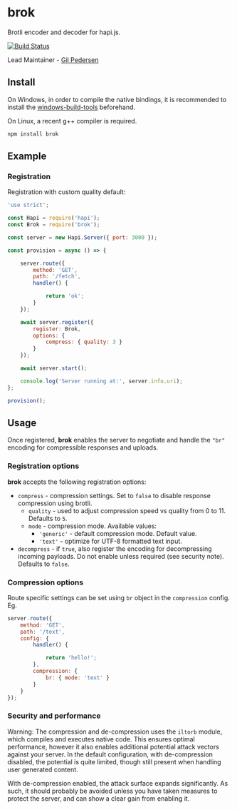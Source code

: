 # brok

Brotli encoder and decoder for hapi.js.

[![Build Status](https://travis-ci.org/kanongil/brok.svg?branch=master)](https://travis-ci.org/kanongil/brok)

Lead Maintainer - [Gil Pedersen](https://github.com/kanongil)

## Install

On Windows, in order to compile the native bindings, it is recommended to install the [windows-build-tools](https://github.com/felixrieseberg/windows-build-tools) beforehand.

On Linux, a recent g++ compiler is required.

```sh
npm install brok
```

## Example

### Registration

Registration with custom quality default:

```js
'use strict';

const Hapi = require('hapi');
const Brok = require('brok');

const server = new Hapi.Server({ port: 3000 });

const provision = async () => {

    server.route({
        method: 'GET',
        path: '/fetch',
        handler() {

            return 'ok';
        }
    });

    await server.register({
        register: Brok,
        options: {
            compress: { quality: 3 }
        }
    });

    await server.start();

    console.log('Server running at:', server.info.uri);
};

provision();
```

## Usage

Once registered, **brok** enables the server to negotiate and handle the `"br"` encoding for
compressible responses and uploads.

### Registration options

**brok** accepts the following registration options:

  - `compress` - compression settings.
    Set to `false` to disable response compression using brotli.
      - `quality` - used to adjust compression speed vs quality from 0 to 11.
        Defaults to `5`.
      - `mode` - compression mode.
        Available values:
        - `'generic'` - default compression mode. Default value.
        - `'text'` - optimize for UTF-8 formatted text input.
  - `decompress` - if `true`, also register the encoding for decompressing incoming payloads.
    Do not enable unless required (see security note).
    Defaults to `false`.

### Compression options

Route specific settings can be set using `br` object in the `compression` config. Eg.

```js
server.route({
    method: 'GET',
    path: '/text',
    config: {
        handler() {

            return 'hello!';
        },
        compression: {
            br: { mode: 'text' }
        }
    }
});
```

### Security and performance

Warning: The compression and de-compression uses the `iltorb` module, which compiles and executes native code.
This ensures optimal performance, however it also enables additional potential attack vectors against your server. In the default configuration, with de-compression disabled, the potential is quite limited, though still present when handling user generated content.

With de-compression enabled, the attack surface expands significantly. As such, it should probably be avoided unless you have taken measures to protect the server, and can show a clear gain from enabling it.
